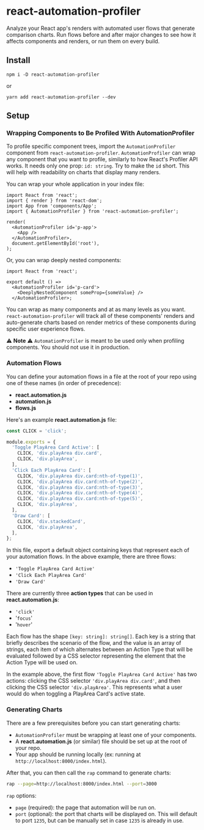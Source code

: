 # react-automation-profiler

Analyze your React app's renders with automated user flows that generate comparison charts. Run flows before and after major changes to see how it affects components and renders, or run them on every build.

## Install

`npm i -D react-automation-profiler`

or

`yarn add react-automation-profiler --dev`

## Setup

### Wrapping Components to Be Profiled With AutomationProfiler

To profile specific component trees, import the `AutomationProfiler` component from `react-automation-profiler`. `AutomationProfiler` can wrap any component that you want to profile, similarly to how React's Profiler API works. It needs only one prop: `id: string`. Try to make the `id` short. This will help with readability on charts that display many renders.

You can wrap your whole application in your index file:

```tsx
import React from 'react';
import { render } from 'react-dom';
import App from 'components/App';
import { AutomationProfiler } from 'react-automation-profiler';

render(
  <AutomationProfiler id='p-app'>
    <App />
  </AutomationProfiler>,
  document.getElementById('root'),
);
```

Or, you can wrap deeply nested components:

```tsx
import React from 'react';

export default () =>
  <AutomationProfiler id='p-card'>
    <DeeplyNestedComponent someProp={someValue} />
  </AutomationProfiler>;
```

You can wrap as many components and at as many levels as you want. `react-automation-profiler` will track all of these components' renders and auto-generate charts based on render metrics of these components during specific user experience flows.

⚠️  **Note** ⚠️ `AutomationProfiler` is meant to be used only when profiling components. You should not use it in production.

### Automation Flows

You can define your automation flows in a file at the root of your repo using one of these names (in order of precedence):
- **react.automation.js**
- **automation.js**
- **flows.js**

Here's an example **react.automation.js** file:

```js
const CLICK = 'click';

module.exports = {
  'Toggle PlayArea Card Active': [
    CLICK, 'div.playArea div.card',
    CLICK, 'div.playArea',
  ],
  'Click Each PlayArea Card': [
    CLICK, 'div.playArea div.card:nth-of-type(1)',
    CLICK, 'div.playArea div.card:nth-of-type(2)',
    CLICK, 'div.playArea div.card:nth-of-type(3)',
    CLICK, 'div.playArea div.card:nth-of-type(4)',
    CLICK, 'div.playArea div.card:nth-of-type(5)',
    CLICK, 'div.playArea',
  ],
  'Draw Card': [
    CLICK, 'div.stackedCard',
    CLICK, 'div.playArea',
  ],
};
```

In this file, export a default object containing keys that represent each of your automation flows. In the above example, there are three flows:
- `'Toggle PlayArea Card Active'`
- `'Click Each PlayArea Card'`
- `'Draw Card'`

There are currently three **action types** that can be used in **react.automation.js**:
- `'click'`
- '`focus`'
- '`hover`'

Each flow has the shape `[key: string]: string[]`. Each key is a string that briefly describes the scenario of the flow, and the value is an array of strings, each item of which alternates between an Action Type that will be evaluated followed by a CSS selector representing the element that the Action Type will be used on.

In the example above, the first flow `'Toggle PlayArea Card Active'` has two actions: clicking the CSS selector `'div.playArea div.card'`, and then clicking the CSS selector `'div.playArea'`. This represents what a user would do when toggling a PlayArea Card's active state.

### Generating Charts

There are a few prerequisites before you can start generating charts:
- `AutomationProfiler` must be wrapping at least one of your components.
- A **react.automation.js** (or similar) file should be set up at the root of your repo.
- Your app should be running locally (ex: running at `http://localhost:8000/index.html`).

After that, you can then call the `rap` command to generate charts:

```sh
rap --page=http://localhost:8000/index.html --port=3000
```

`rap` options:
- `page` (required): the page that automation will be run on.
- `port` (optional): the port that charts will be displayed on. This will default to port `1235`, but can be manually set in case `1235` is already in use.
